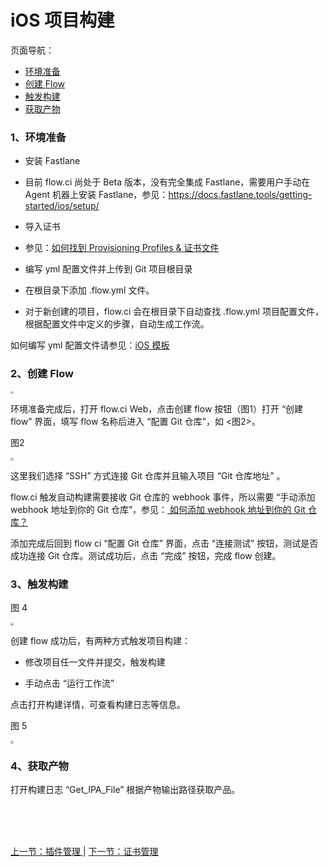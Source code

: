 # iOS 项目构建

页面导航：

- [ 环境准备 ](#ios_build_envir)
- [ 创建 Flow ](#ios_create_flow)
- [ 触发构建 ](#ios_build_trigger)
- [ 获取产物 ](#ios_get_ipa)

### <a name="ios_build_envir">1、环境准备</a>

* 安装 Fastlane

 - 目前 flow.ci 尚处于 Beta 版本，没有完全集成 Fastlane，需要用户手动在 Agent 机器上安装 Fastlane，参见：https://docs.fastlane.tools/getting-started/ios/setup/

* 导入证书

 - 参见：[如何找到 Provisioning Profiles & 证书文件](./other_p12.md)

* 编写 yml 配置文件并上传到 Git 项目根目录

 - 在根目录下添加 .flow.yml 文件。

 - 对于新创建的项目，flow.ci 会在根目录下自动查找 .flow.yml 项目配置文件，根据配置文件中定义的步骤，自动生成工作流。

如何编写 yml 配置文件请参见：[iOS 模板](./yml_ios.md)

### <a name="ios_create_flow">2、创建 Flow</a>

<img src="https://images-cdn.shimo.im/GuKjruYMv3k84gRu/iosbuild_1.jpg" style="zoom:30%">

环境准备完成后，打开 flow.ci Web，点击创建 flow  按钮（图1）打开 “创建 flow” 界面，填写 flow 名称后进入 “配置 Git 仓库”，如 <图2>。

图2

<img src="https://images-cdn.shimo.im/5WAdLECC6usRM8sd/iosCreateProj.jpg" style="zoom:30%">

这里我们选择 “SSH” 方式连接 Git 仓库并且输入项目 “Git 仓库地址” 。

flow.ci 触发自动构建需要接收 Git 仓库的 webhook 事件，所以需要 “手动添加 webhook 地址到你的 Git 仓库”，参见：[ 如何添加 webhook 地址到你的 Git 仓库？](./other_faqs.md#add_webhook)

添加完成后回到 flow ci “配置 Git 仓库” 界面，点击 “连接测试” 按钮，测试是否成功连接 Git 仓库。测试成功后，点击 “完成” 按钮，完成 flow 创建。

### <a name="ios_build_trigger">3、触发构建</a>

图 4

<img src="https://images-cdn.shimo.im/AYFaRGIyccUIbiwv/iosrunbuild.jpg" style="zoom:30%">

创建 flow 成功后，有两种方式触发项目构建：

* 修改项目任一文件并提交，触发构建

* 手动点击 “运行工作流”

点击打开构建详情，可查看构建日志等信息。

图 5

<img src="https://images-cdn.shimo.im/tO03tDIS7MYAY07H/iosbuildlog.jpg" style="zoom:30%">


### <a name="ios_get_ipa">4、获取产物</a>

打开构建日志 “Get_IPA_File” 根据产物输出路径获取产品。



<br/><br/><br/>

<div id="bom">
<a href="./admin_plugin.md">上一节：插件管理 </a> |
<a href="./admin_credentials.md">下一节：证书管理 </a>
</div>

<link rel="stylesheet" rev="stylesheet" href="flow.css" type="text/css"/> 
